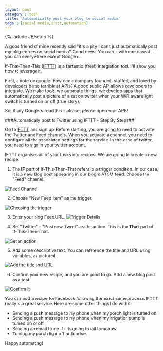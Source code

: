 ```yaml
---
layout: post
category : tech
title: "Automatically post your blog to social media"
tags : [social media,ifttt,automation]
---
```

{% include JB/setup %}

A good friend of mine recently said "it's a pity I can't just automatically post my blog entries on social media". Good news! You can - with one caveat... you can everywhere except Google+.

If-That-Then-This ([IFTTT](http://ifttt.com)) is a fantastic (free!) integration tool. I'll show you how to leverage it.

<!--more-->

First, a note on google. How can a company founded, staffed, and loved by developers be so terrible at APIs? A good public API allows developers to integrate. We make tools, we automate things, we develop apps that automatically post a picture of a cat on twitter when your WiFi aware light switch is turned on or off (true story). 

So, if any Googlers read this - please, *please* open your APIs!

###Automatically post to Twitter using IFTTT - Step By Step###

Go to [IFTTT](http://ifttt.com) and sign up. Before starting, you are going to need to activate the Twitter and Feed channels. When you activate a channel, you need to configure all the associated settings for the service. In the case of twitter, you need to sign in your twitter account.

IFTTT organises all of your tasks into recipes. We are going to create a new recipe. 

1. The **IF** part of If-This-Then-That refers to a trigger condition. In our case, it is a new blog post appearing in our blog's ATOM feed. Choose the "Feed" channel. 
<img class="img-responsive img-rounded post-image-inline " src="{{ site.url }}/assets/images/ifft_02.png" alt="Feed Channel" />

2. Choose "New Feed Item" as the trigger.
<img class="img-responsive img-rounded post-image-inline " src="{{ site.url }}/assets/images/ifft_03.png" alt="Choosing the trigger" />

3. Enter your blog Feed URL. <img class="img-responsive img-rounded post-image-inline " src="{{ site.url }}/assets/images/ifft_04.png" alt="Trigger Details" />

4. Set "Twitter" - "Post new Tweet" as the action. This is the **That** part of If-This-Then-That.
<img class="img-responsive img-rounded post-image-inline " src="{{ site.url }}/assets/images/ifft_05.png" alt="Set an action" />

5. Add some descriptive text. You can reference the title and URL using variables, as pictured.
<img class="img-responsive img-rounded post-image-inline " src="{{ site.url }}/assets/images/ifft_06.png" alt="Add the title and URL" />

6. Confirm your new recipe, and you are good to go. Add a new blog post as a test.
<img class="img-responsive img-rounded post-image-inline " src="{{ site.url }}/assets/images/ifft_07.png" alt="Confirm it" />

You can add a recipe for Facebook following the exact same process. IFTTT really is a great service. Here are some other things I do with it:

- Sending a push message to my phone when my porch light is turned on
- Sending a push message to my phone when my irrigation pump is turned on or off
- Sending an email to me if it is going to rail tomorrow
- Turning my porch light off at Sunrise.

Happy automating!
